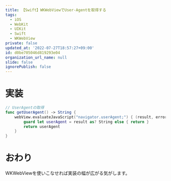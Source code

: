 ```yaml
---
title: 【Swift】WKWebViewでUser-Agentを取得する
tags:
  - iOS
  - WebKit
  - UIKit
  - Swift
  - WKWebView
private: false
updated_at: '2022-07-27T18:57:27+09:00'
id: d0be705046d819293e04
organization_url_name: null
slide: false
ignorePublish: false
---
```

# 実装
```swift
// UserAgentの取得
func getUserAgent() -> String {
    webView.evaluateJavaScript("navigator.userAgent;") { (result, error) in
        guard let userAgent = result as? String else { return }
        return userAgent
    }
}
```

# おわり
WKWebViewを使いこなせれば実装の幅が広がる気がします。
